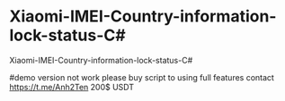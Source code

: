 # Xiaomi-IMEI-Country-information-lock-status-C#
 Xiaomi-IMEI-Country-information-lock-status-C#

#demo version not work please 
buy script to using full features 
contact https://t.me/Anh2Ten
200$ USDT
